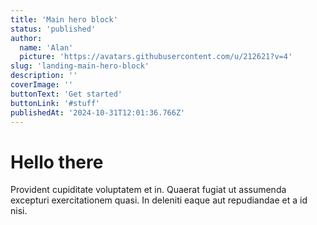 ```yaml
---
title: 'Main hero block'
status: 'published'
author:
  name: 'Alan'
  picture: 'https://avatars.githubusercontent.com/u/212621?v=4'
slug: 'landing-main-hero-block'
description: ''
coverImage: ''
buttonText: 'Get started'
buttonLink: '#stuff'
publishedAt: '2024-10-31T12:01:36.766Z'
---
```


# Hello there

Provident cupiditate voluptatem et in. Quaerat fugiat ut assumenda excepturi exercitationem quasi. In deleniti eaque aut repudiandae et a id nisi.
